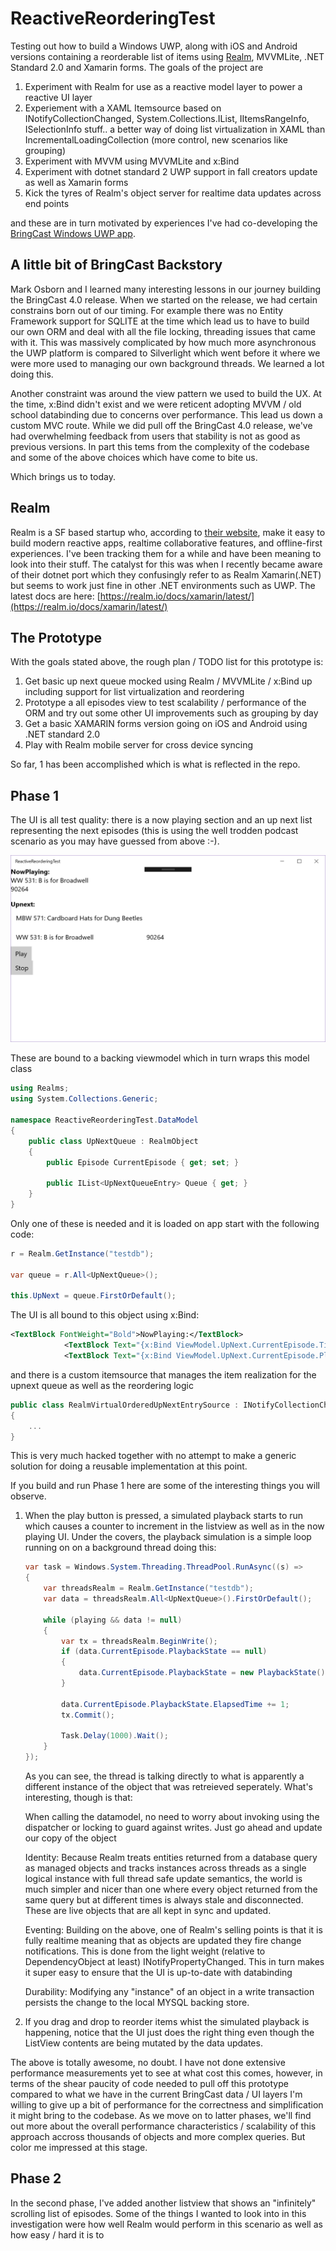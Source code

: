 # ReactiveReorderingTest
Testing out how to build a Windows UWP, along with iOS and Android versions containing a reorderable list of items using [Realm](http://realm.io), MVVMLite, .NET Standard 2.0 and Xamarin forms.  The goals of the project are 

1. Experiment with Realm for use as a reactive model layer to power a reactive UI layer
1. Experiement with a XAML Itemsource based on INotifyCollectionChanged, System.Collections.IList, IItemsRangeInfo, ISelectionInfo stuff.. a better way of doing list virtualization in XAML than IncrementalLoadingCollection (more control, new scenarios like grouping)
1. Experiment with MVVM using MVVMLite and x:Bind
1. Experiment with dotnet standard 2 UWP support in fall creators update as well as Xamarin forms
1. Kick the tyres of Realm's object server for realtime data updates across end points

and these are in turn motivated by experiences I've had co-developing the [BringCast Windows UWP app](http://bringcast.com).

## A little bit of BringCast Backstory
Mark Osborn and I learned many interesting lessons in our journey building the BringCast 4.0 release.  When we started on the release, we had certain constrains born out of our timing.  For example there was no Entity Framework support for SQLITE at the time which lead us to have to build our own ORM and deal with all the file locking, threading issues that came with it.  This was massively complicated by how much more asynchronous the UWP platform is compared to Silverlight which went before it where we were more used to managing our own background threads.  We learned a lot doing this.

Another constraint was around the view pattern we used to build the UX.  At the time, x:Bind didn't exist and we were reticent adopting MVVM / old school databinding due to concerns over performance.  This lead us down a custom MVC route.  While we did pull off the BringCast 4.0 release, we've had overwhelming feedback from users that stability is not as good as previous versions. In part this tems from the complexity of the codebase and some of the above choices which have come to bite us.

Which brings us to today.

## Realm
Realm is a SF based startup who, according to [their website](http://realm.io), make it easy to build modern reactive apps, realtime collaborative features, and offline-first experiences.  I've been tracking them for a while and have been meaning to look into their stuff.  The catalyst for this was when I recently became aware of their dotnet port which they confusingly refer to as Realm Xamarin(.NET) but seems to work just fine in other .NET environments such as UWP.  The latest docs are here: [https://realm.io/docs/xamarin/latest/](https://realm.io/docs/xamarin/latest/)

## The Prototype

With the goals stated above, the rough plan / TODO list for this prototype is:

1. Get basic up next queue mocked using Realm / MVVMLite / x:Bind up including support for list virtualization and reordering 
1. Prototype a all episodes view to test scalability / performance of the ORM and try out some other UI improvements such as grouping by day
1. Get a basic XAMARIN forms version going on iOS and Android using .NET standard 2.0
1. Play with Realm mobile server for cross device syncing

So far, 1 has been accomplished which is what is reflected in the repo.

## Phase 1
The UI is all test quality: there is a now playing section and an up next list representing the next episodes (this is using the well trodden podcast scenario as you may have guessed from above :-).  

![UI](/ReadmeAssets/UI.png)

These are bound to a backing viewmodel which in turn wraps this model class

```cs
using Realms;
using System.Collections.Generic;

namespace ReactiveReorderingTest.DataModel
{
    public class UpNextQueue : RealmObject
    {
        public Episode CurrentEpisode { get; set; }

        public IList<UpNextQueueEntry> Queue { get; }
    }
}
```

Only one of these is needed and it is loaded on app start with the following code:

```cs
r = Realm.GetInstance("testdb");

var queue = r.All<UpNextQueue>();

this.UpNext = queue.FirstOrDefault();

```

The UI is all bound to this object using x:Bind:

```xml
<TextBlock FontWeight="Bold">NowPlaying:</TextBlock>
            <TextBlock Text="{x:Bind ViewModel.UpNext.CurrentEpisode.Title}">CurrentEpisodeTitle</TextBlock>
            <TextBlock Text="{x:Bind ViewModel.UpNext.CurrentEpisode.PlaybackState.ElapsedTime, Mode=OneWay}">CurrentEpisodeTitle</TextBlock>
```

and there is a custom itemsource that manages the item realization for the upnext queue as well as the reordering logic

```cs
public class RealmVirtualOrderedUpNextEntrySource : INotifyCollectionChanged, System.Collections.IList, IItemsRangeInfo, ISelectionInfo
{
    ...
}
```

This is very much hacked together with no attempt to make a generic solution for doing a reusable implementation at this point.

If you build and run Phase 1 here are some of the interesting things you will observe.  

1. When the play button is pressed, a simulated playback starts to run which causes a counter to increment in the listview as well as in the now playing UI.  Under the covers, the playback simulation is a simple loop running on on a background thread doing this:

    ```cs
    var task = Windows.System.Threading.ThreadPool.RunAsync((s) =>
    {
        var threadsRealm = Realm.GetInstance("testdb");
        var data = threadsRealm.All<UpNextQueue>().FirstOrDefault();

        while (playing && data != null)
        {
            var tx = threadsRealm.BeginWrite();
            if (data.CurrentEpisode.PlaybackState == null)
            {
                data.CurrentEpisode.PlaybackState = new PlaybackState();
            }

            data.CurrentEpisode.PlaybackState.ElapsedTime += 1;
            tx.Commit();

            Task.Delay(1000).Wait();
        }
    });
    ```

    As you can see, the thread is talking directly to what is apparently a different instance of the object that was retreieved seperately.  What's interesting, though is that:

    When calling the datamodel, no need to worry about invoking using the dispatcher or locking to guard against writes.  Just go ahead and update our copy of the object 

    Identity: Because Realm treats entities returned from a database query as managed objects and tracks instances across threads as a single logical instance with full thread safe update semantics, the world is much simpler and nicer than one where every object returned from the same query but at different times is always stale and disconnected.  These are live objects that are all kept in sync and updated.

    Eventing:  Building on the above, one of Realm's selling points is that it is fully realtime meaning that as objects are updated they fire change notifications.  This is done from the light weight (relative to DependencyObject at least) INotifyPropertyChanged.  This in turn makes it super easy to ensure that the UI is up-to-date with databinding

    Durability: Modifying any "instance" of an object in a write transaction persists the change to the local MYSQL backing store.

2. If you drag and drop to reorder items whist the simulated playback is happening, notice that the UI just does the right thing even though the ListView contents are being mutated by the data updates.

The above is totally awesome, no doubt.  I have not done extensive performance measurements yet to see at what cost this comes, however, in terms of the shear paucity of code needed to pull off this prototype compared to what we have in the current BringCast data / UI layers I'm willing to give up a bit of performance for the correctness and simplification it might bring to the codebase.  As we move on to latter phases, we'll find out more about the overall performance characteristics / scalability of this approach accross thousands of objects and more complex queries.  But color me impressed at this stage.

## Phase 2
In the second phase, I've added another listview that shows an "infinitely" scrolling list of episodes.  Some of the things I wanted to look into in this investigation were how well Realm would perform in this scenario as well as how easy / hard it is to  


